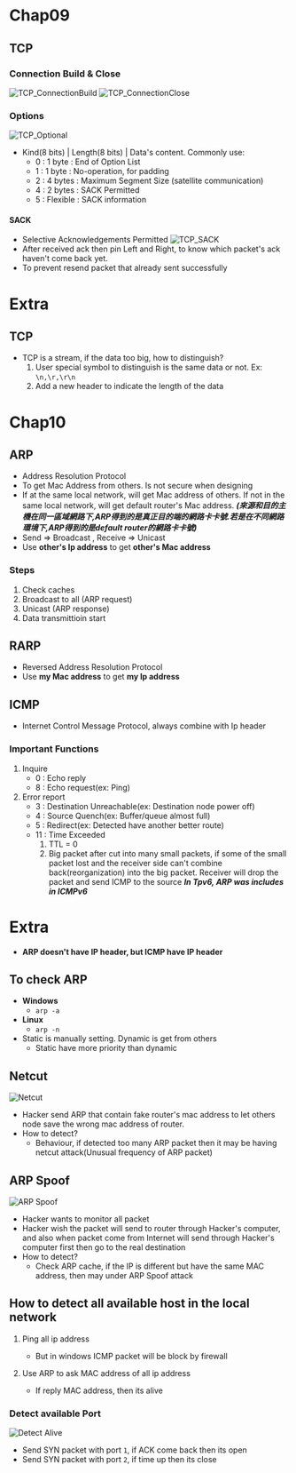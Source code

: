 # **Chap09**
## **TCP**
### **Connection Build & Close**
![TCP_ConnectionBuild](Images/Week8_TCP_CB.png)
![TCP_ConnectionClose](Images/Week8_TCP_DC.png)
### **Options**
![TCP_Optional](Images//Week8_TCP-Options.png)
- Kind(8 bits) | Length(8 bits) | Data's content. Commonly use:
    - 0 : 1 byte : End of Option List
    - 1 : 1 byte : No-operation, for padding
    - 2 : 4 bytes : Maximum Segment Size (satellite communication)
    - 4 : 2 bytes : SACK Permitted
    - 5 : Flexible : SACK information
#### **SACK**
- Selective Acknowledgements Permitted 
![TCP_SACK](Images/Week8_TCP_SACK.png)
- After received ack then pin Left and Right, to know which packet's ack haven't come back yet.
- To prevent resend packet that already sent successfully
# **Extra**
## **TCP**
- TCP is a stream, if the data too big, how to distinguish?
    1. User special symbol to distinguish is the same data or not. Ex: `\n,\r,\r\n`
    2. Add a new header to indicate the length of the data

# **Chap10**
## **ARP**
- Address Resolution Protocol
- To get Mac Address from others. Is not secure when designing
- If at the same local network, will get Mac address of others. If not in the same local network, will get default router's Mac address. _**(來源和目的主機在同一區域網路下,ARP得到的是真正目的端的網路卡卡號.若是在不同網路環境下,ARP得到的是default router的網路卡卡號)**_
- Send => Broadcast , Receive => Unicast
- Use **other's Ip address** to get **other's Mac address**
### **Steps**
1. Check caches
2. Broadcast to all (ARP request)
3. Unicast (ARP response)
3. Data transmittioin start
## **RARP**
- Reversed Address Resolution Protocol
- Use **my Mac address** to get **my Ip address**


## **ICMP**
- Internet Control Message Protocol, always combine with Ip header
### **Important Functions**
1. Inquire
    - 0 : Echo reply
    - 8 : Echo request(ex: Ping)
2. Error report
    - 3 : Destination Unreachable(ex: Destination node power off)
    - 4 : Source Quench(ex: Buffer/queue almost full)
    - 5 : Redirect(ex: Detected have another better route)
    - 11 : Time Exceeded
        1. TTL = 0
        2. Big packet after cut into many small packets, if some of the small packet lost and the receiver side can't combine back(reorganization) into the big packet. Receiver will drop the packet and send ICMP to the source
_**In Tpv6, ARP was includes in ICMPv6**_

# **Extra**
- **ARP doesn't have IP header, but ICMP have IP header**
## **To check ARP**
- **Windows**
    - `arp -a`
- **Linux**
    - `arp -n`
- Static is manually setting. Dynamic is get from others
    - Static have more priority than dynamic 
## **Netcut**
![Netcut](Images/Week8_Netcut.png)
- Hacker send ARP that contain fake router's mac address to let others node save the wrong mac address of router.
- How to detect?
    - Behaviour, if detected too many ARP packet then it may be having netcut attack(Unusual frequency of ARP packet)

## **ARP Spoof**
![ARP Spoof](Images/Week8_ARPSpoof.png)
- Hacker wants to monitor all packet
- Hacker wish the packet will send to router through Hacker's computer, and also when packet come from Internet will send through Hacker's computer first then go to the real destination
- How to detect?
    - Check ARP cache, if the IP is different but have the same MAC address, then may under ARP Spoof attack

## **How to detect all available host in the local network**
1. Ping all ip address
    - But in windows ICMP packet will be block by firewall

2. Use ARP to ask MAC address of all ip address
    - If reply MAC address, then its alive
### **Detect available Port**
![Detect Alive](Images/Week8_DetectAlive.png)
- Send SYN packet with port `1`, if ACK come back then its open
- Send SYN packet with port `2`, if time up then its close